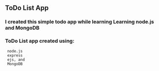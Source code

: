  ## ToDo List App
 ### I created this simple todo app while learning Learning node.js and MongoDB

 ### ToDo List app created using:
     node.js
     express
     ejs, and
     MongoDB
